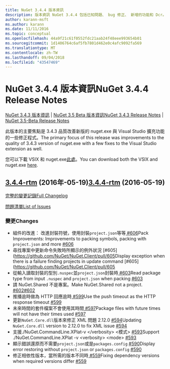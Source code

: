 ```yaml
---
title: NuGet 3.4.4 版本資訊
description: 版本資訊 NuGet 3.4.4 包括已知問題、 bug 修正、 新增的功能和 Dcr。
author: karann-msft
ms.author: karann
ms.date: 11/11/2016
ms.topic: conceptual
ms.openlocfilehash: 44a9f21c61f0552fdc21aab24f48eee993654b01
ms.sourcegitcommit: 1d1406764c6af5fb7801d462e0c4afc9092fa569
ms.translationtype: MT
ms.contentlocale: zh-TW
ms.lasthandoff: 09/04/2018
ms.locfileid: "43547469"
---
```

# <a name="nuget-344-release-notes"></a><span data-ttu-id="cb149-103">NuGet 3.4.4 版本資訊</span><span class="sxs-lookup"><span data-stu-id="cb149-103">NuGet 3.4.4 Release Notes</span></span>

<span data-ttu-id="cb149-104">[NuGet 3.4.3 版本資訊](../release-notes/nuget-3.4.3.md) | [NuGet 3.5 Beta 版本資訊](../release-notes/nuget-3.5-Beta.md)</span><span class="sxs-lookup"><span data-stu-id="cb149-104">[NuGet 3.4.3 Release Notes](../release-notes/nuget-3.4.3.md) | [NuGet 3.5-Beta Release Notes](../release-notes/nuget-3.5-Beta.md)</span></span>

<span data-ttu-id="cb149-105">此版本的主要焦點是 3.4.3 品質改善新版的 nuget.exe 與 Visual Studio 擴充功能的一些修正程式。</span><span class="sxs-lookup"><span data-stu-id="cb149-105">The primary focus of this release was improvements to the quality of 3.4.3 version of nuget.exe with a few fixes to the Visual Studio extension as well.</span></span>

<span data-ttu-id="cb149-106">您可以下載 VSIX 和 nuget.exe[此處](https://dist.nuget.org/index.html)。</span><span class="sxs-lookup"><span data-stu-id="cb149-106">You can download both the VSIX and nuget.exe [here](https://dist.nuget.org/index.html).</span></span>

## <a name="344-rtmhttpsgithubcomnugetnugetclienttree344-rtm-2016-05-19"></a><span data-ttu-id="cb149-107">[3.4.4-rtm](https://github.com/NuGet/NuGet.Client/tree/3.4.4-rtm) (2016年-05-19)</span><span class="sxs-lookup"><span data-stu-id="cb149-107">[3.4.4-rtm](https://github.com/NuGet/NuGet.Client/tree/3.4.4-rtm) (2016-05-19)</span></span>

[<span data-ttu-id="cb149-108">完整的變更記錄</span><span class="sxs-lookup"><span data-stu-id="cb149-108">Full Changelog</span></span>](https://github.com/NuGet/NuGet.Client/compare/3.5.0-beta-final...3.4.4-rtm)

[<span data-ttu-id="cb149-109">問題清單</span><span class="sxs-lookup"><span data-stu-id="cb149-109">List of Issues</span></span>](https://github.com/NuGet/Home/issues?q=is%3Aissue+milestone%3A3.4.4+is%3Aclosed)

### <a name="changes"></a><span data-ttu-id="cb149-110">變更</span><span class="sxs-lookup"><span data-stu-id="cb149-110">Changes</span></span>

- <span data-ttu-id="cb149-111">組件的改進： 改進封裝符號，使用封裝`project.json`等等[ \#606](https://github.com/NuGet/NuGet.Client/pull/606)</span><span class="sxs-lookup"><span data-stu-id="cb149-111">Pack Improvements: Improvements to packing symbols, packing with `project.json` and more [\#606](https://github.com/NuGet/NuGet.Client/pull/606)</span></span>
- <span data-ttu-id="cb149-112">尋找專案中更新命令失敗時所顯示的例外狀況 [\#605] (https://github.com/NuGet/NuGet.Client/pull/605</span><span class="sxs-lookup"><span data-stu-id="cb149-112">Display exception when there is a failure finding projects in update command [\#605](https://github.com/NuGet/NuGet.Client/pull/605</span></span>
- <span data-ttu-id="cb149-113">從輸入讀取封裝的型別`.nuspec`並`project.json`封裝時[ \#603](https://github.com/NuGet/NuGet.Client/pull/603)</span><span class="sxs-lookup"><span data-stu-id="cb149-113">Read package type from input `.nuspec` and `project.json` when packing [\#603](https://github.com/NuGet/NuGet.Client/pull/603)</span></span>
- <span data-ttu-id="cb149-114">請 NuGet.Shared 不是專案。</span><span class="sxs-lookup"><span data-stu-id="cb149-114">Make NuGet.Shared not a project.</span></span> [<span data-ttu-id="cb149-115">\#602</span><span class="sxs-lookup"><span data-stu-id="cb149-115">\#602</span></span>](https://github.com/NuGet/NuGet.Client/pull/602)
- <span data-ttu-id="cb149-116">推播逾時做為 HTTP 回應逾時[ \#599](https://github.com/NuGet/NuGet.Client/pull/599)</span><span class="sxs-lookup"><span data-stu-id="cb149-116">Use the push timeout as the HTTP response timeout [\#599](https://github.com/NuGet/NuGet.Client/pull/599)</span></span>
- <span data-ttu-id="cb149-117">未來時間的套件檔案不會使用其時間[ \#597](https://github.com/NuGet/NuGet.Client/pull/597)</span><span class="sxs-lookup"><span data-stu-id="cb149-117">Package files with future times will not have their times used [\#597](https://github.com/NuGet/NuGet.Client/pull/597)</span></span>
- <span data-ttu-id="cb149-118">更新`NuGet.Core.dll`版本來修正 XML 問題 2.12.0 [ \#594](https://github.com/NuGet/NuGet.Client/pull/594)</span><span class="sxs-lookup"><span data-stu-id="cb149-118">Updating `NuGet.Core.dll` version to 2.12.0 to fix XML issue [\#594](https://github.com/NuGet/NuGet.Client/pull/594)</span></span>
- <span data-ttu-id="cb149-119">支援./NuGet.CommandLine.XPlat-v \</verbosity\> \<模式\> [ \#593](https://github.com/NuGet/NuGet.Client/pull/593)</span><span class="sxs-lookup"><span data-stu-id="cb149-119">Support ./NuGet.CommandLine.XPlat -v \<verbosity\> \<mode\> [\#593](https://github.com/NuGet/NuGet.Client/pull/593)</span></span>
- <span data-ttu-id="cb149-120">顯示錯誤還原而不需要`project.json`或是`packages.config` [ \#590](https://github.com/NuGet/NuGet.Client/pull/590)</span><span class="sxs-lookup"><span data-stu-id="cb149-120">Display error restoring without `project.json` or `packages.config` [\#590](https://github.com/NuGet/NuGet.Client/pull/590)</span></span>
- <span data-ttu-id="cb149-121">修正相依性版本，當所需的版本不同時[ \#559](https://github.com/NuGet/NuGet.Client/pull/559)</span><span class="sxs-lookup"><span data-stu-id="cb149-121">Fixing dependency versions when required versions differ [\#559](https://github.com/NuGet/NuGet.Client/pull/559)</span></span>